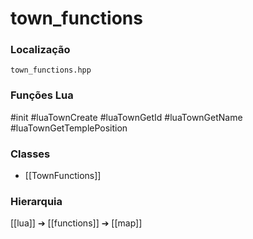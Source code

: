 # town_functions

### Localização
`town_functions.hpp`

### Funções Lua
#init
#luaTownCreate
#luaTownGetId
#luaTownGetName
#luaTownGetTemplePosition

### Classes
- [[TownFunctions]]

### Hierarquia
[[lua]] ➔ [[functions]] ➔ [[map]]
